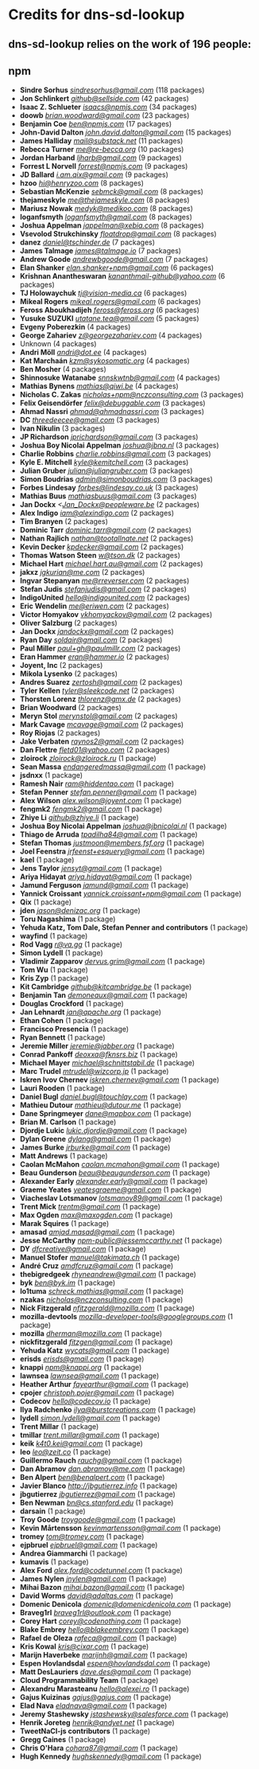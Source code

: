 # Credits for dns-sd-lookup
## dns-sd-lookup relies on the work of 196 people:


## npm

- **Sindre Sorhus** *sindresorhus@gmail.com* (118 packages)
- **Jon Schlinkert** *github@sellside.com* (42 packages)
- **Isaac Z. Schlueter** *isaacs@npmjs.com* (34 packages)
- **doowb** *brian.woodward@gmail.com* (23 packages)
- **Benjamin Coe** *ben@npmjs.com* (17 packages)
- **John-David Dalton** *john.david.dalton@gmail.com* (15 packages)
- **James Halliday** *mail@substack.net* (11 packages)
- **Rebecca Turner** *me@re-becca.org* (10 packages)
- **Jordan Harband** *ljharb@gmail.com* (9 packages)
- **Forrest L Norvell** *forrest@npmjs.com* (9 packages)
- **JD Ballard** *i.am.qix@gmail.com* (9 packages)
- **hzoo** *hi@henryzoo.com* (8 packages)
- **Sebastian McKenzie** *sebmck@gmail.com* (8 packages)
- **thejameskyle** *me@thejameskyle.com* (8 packages)
- **Mariusz Nowak** *medyk@medikoo.com* (8 packages)
- **loganfsmyth** *loganfsmyth@gmail.com* (8 packages)
- **Joshua Appelman** *jappelman@xebia.com* (8 packages)
- **Vsevolod Strukchinsky** *floatdrop@gmail.com* (8 packages)
- **danez** *daniel@tschinder.de* (7 packages)
- **James Talmage** *james@talmage.io* (7 packages)
- **Andrew Goode** *andrewbgoode@gmail.com* (7 packages)
- **Elan Shanker** *elan.shanker+npm@gmail.com* (6 packages)
- **Krishnan Anantheswaran** *kananthmail-github@yahoo.com* (6 packages)
- **TJ Holowaychuk** *tj@vision-media.ca* (6 packages)
- **Mikeal Rogers** *mikeal.rogers@gmail.com* (6 packages)
- **Feross Aboukhadijeh** *feross@feross.org* (6 packages)
- **Yusuke SUZUKI** *utatane.tea@gmail.com* (5 packages)
- **Evgeny Poberezkin** (4 packages)
- **George Zahariev** *z@georgezahariev.com* (4 packages)
- Unknown (4 packages)
- **Andri Möll** *andri@dot.ee* (4 packages)
- **Kat Marchaán** *kzm@sykosomatic.org* (4 packages)
- **Ben Mosher** (4 packages)
- **Shinnosuke Watanabe** *snnskwtnb@gmail.com* (4 packages)
- **Mathias Bynens** *mathias@qiwi.be* (4 packages)
- **Nicholas C. Zakas** *nicholas+npm@nczconsulting.com* (3 packages)
- **Felix Geisendörfer** *felix@debuggable.com* (3 packages)
- **Ahmad Nassri** *ahmad@ahmadnassri.com* (3 packages)
- **DC** *threedeecee@gmail.com* (3 packages)
- **Ivan Nikulin** (3 packages)
- **JP Richardson** *jprichardson@gmail.com* (3 packages)
- **Joshua Boy Nicolai Appelman** *joshua@jbna.nl* (3 packages)
- **Charlie Robbins** *charlie.robbins@gmail.com* (3 packages)
- **Kyle E. Mitchell** *kyle@kemitchell.com* (3 packages)
- **Julian Gruber** *julian@juliangruber.com* (3 packages)
- **Simon Boudrias** *admin@simonboudrias.com* (3 packages)
- **Forbes Lindesay** *forbes@lindesay.co.uk* (3 packages)
- **Mathias Buus** *mathiasbuus@gmail.com* (3 packages)
- **Jan Dockx** *<Jan_Dockx@peopleware.be* (2 packages)
- **Alex Indigo** *iam@alexindigo.com* (2 packages)
- **Tim Branyen** (2 packages)
- **Dominic Tarr** *dominic.tarr@gmail.com* (2 packages)
- **Nathan Rajlich** *nathan@tootallnate.net* (2 packages)
- **Kevin Decker** *kpdecker@gmail.com* (2 packages)
- **Thomas Watson Steen** *w@tson.dk* (2 packages)
- **Michael Hart** *michael.hart.au@gmail.com* (2 packages)
- **jakxz** *jgkurian@me.com* (2 packages)
- **Ingvar Stepanyan** *me@rreverser.com* (2 packages)
- **Stefan Judis** *stefanjudis@gmail.com* (2 packages)
- **IndigoUnited** *hello@indigounited.com* (2 packages)
- **Eric Wendelin** *me@eriwen.com* (2 packages)
- **Victor Homyakov** *vkhomyackov@gmail.com* (2 packages)
- **Oliver Salzburg** (2 packages)
- **Jan Dockx** *jandockx@gmail.com* (2 packages)
- **Ryan Day** *soldair@gmail.com* (2 packages)
- **Paul Miller** *paul+gh@paulmillr.com* (2 packages)
- **Eran Hammer** *eran@hammer.io* (2 packages)
- **Joyent, Inc** (2 packages)
- **Mikola Lysenko** (2 packages)
- **Andres Suarez** *zertosh@gmail.com* (2 packages)
- **Tyler Kellen** *tyler@sleekcode.net* (2 packages)
- **Thorsten Lorenz** *thlorenz@gmx.de* (2 packages)
- **Brian Woodward** (2 packages)
- **Meryn Stol** *merynstol@gmail.com* (2 packages)
- **Mark Cavage** *mcavage@gmail.com* (2 packages)
- **Roy Riojas** (2 packages)
- **Jake Verbaten** *raynos2@gmail.com* (2 packages)
- **Dan Flettre** *fletd01@yahoo.com* (2 packages)
- **zloirock** *zloirock@zloirock.ru* (1 package)
- **Sean Massa** *endangeredmassa@gmail.com* (1 package)
- **jsdnxx** (1 package)
- **Ramesh Nair** *ram@hiddentao.com* (1 package)
- **Stefan Penner** *stefan.penner@gmail.com* (1 package)
- **Alex Wilson** *alex.wilson@joyent.com* (1 package)
- **fengmk2** *fengmk2@gmail.com* (1 package)
- **Zhiye Li** *github@zhiye.li* (1 package)
- **Joshua Boy Nicolai Appelman** *joshua@jbnicolai.nl* (1 package)
- **Thiago de Arruda** *tpadilha84@gmail.com* (1 package)
- **Stefan Thomas** *justmoon@members.fsf.org* (1 package)
- **Joel Feenstra** *jrfeenst+esquery@gmail.com* (1 package)
- **kael** (1 package)
- **Jens Taylor** *jensyt@gmail.com* (1 package)
- **Ariya Hidayat** *ariya.hidayat@gmail.com* (1 package)
- **Jamund Ferguson** *jamund@gmail.com* (1 package)
- **Yannick Croissant** *yannick.croissant+npm@gmail.com* (1 package)
- **Qix** (1 package)
- **jden** *jason@denizac.org* (1 package)
- **Toru Nagashima** (1 package)
- **Yehuda Katz, Tom Dale, Stefan Penner and contributors** (1 package)
- **wayfind** (1 package)
- **Rod Vagg** *r@va.gg* (1 package)
- **Simon Lydell** (1 package)
- **Vladimir Zapparov** *dervus.grim@gmail.com* (1 package)
- **Tom Wu** (1 package)
- **Kris Zyp** (1 package)
- **Kit Cambridge** *github@kitcambridge.be* (1 package)
- **Benjamin Tan** *demoneaux@gmail.com* (1 package)
- **Douglas Crockford** (1 package)
- **Jan Lehnardt** *jan@apache.org* (1 package)
- **Ethan Cohen** (1 package)
- **Francisco Presencia** (1 package)
- **Ryan Bennett** (1 package)
- **Jeremie Miller** *jeremie@jabber.org* (1 package)
- **Conrad Pankoff** *deoxxa@fknsrs.biz* (1 package)
- **Michael Mayer** *michael@schnittstabil.de* (1 package)
- **Marc Trudel** *mtrudel@wizcorp.jp* (1 package)
- **Iskren Ivov Chernev** *iskren.chernev@gmail.com* (1 package)
- **Lauri Rooden** (1 package)
- **Daniel Bugl** *daniel.bugl@touchlay.com* (1 package)
- **Mathieu Dutour** *mathieu@dutour.me* (1 package)
- **Dane Springmeyer** *dane@mapbox.com* (1 package)
- **Brian M. Carlson** (1 package)
- **Djordje Lukic** *lukic.djordje@gmail.com* (1 package)
- **Dylan Greene** *dylang@gmail.com* (1 package)
- **James Burke** *jrburke@gmail.com* (1 package)
- **Matt Andrews** (1 package)
- **Caolan McMahon** *caolan.mcmahon@gmail.com* (1 package)
- **Beau Gunderson** *beau@beaugunderson.com* (1 package)
- **Alexander Early** *alexander.early@gmail.com* (1 package)
- **Graeme Yeates** *yeatesgraeme@gmail.com* (1 package)
- **Viacheslav Lotsmanov** *lotsmanov89@gmail.com* (1 package)
- **Trent Mick** *trentm@gmail.com* (1 package)
- **Max Ogden** *max@maxogden.com* (1 package)
- **Marak Squires** (1 package)
- **amasad** *amjad.masad@gmail.com* (1 package)
- **Jesse McCarthy** *npm-public@jessemccarthy.net* (1 package)
- **DY** *dfcreative@gmail.com* (1 package)
- **Manuel Stofer** *manuel@takimata.ch* (1 package)
- **André Cruz** *amdfcruz@gmail.com* (1 package)
- **thebigredgeek** *rhyneandrew@gmail.com* (1 package)
- **byk** *ben@byk.im* (1 package)
- **lo1tuma** *schreck.mathias@gmail.com* (1 package)
- **nzakas** *nicholas@nczconsulting.com* (1 package)
- **Nick Fitzgerald** *nfitzgerald@mozilla.com* (1 package)
- **mozilla-devtools** *mozilla-developer-tools@googlegroups.com* (1 package)
- **mozilla** *dherman@mozilla.com* (1 package)
- **nickfitzgerald** *fitzgen@gmail.com* (1 package)
- **Yehuda Katz** *wycats@gmail.com* (1 package)
- **erisds** *erisds@gmail.com* (1 package)
- **knappi** *npm@knappi.org* (1 package)
- **lawnsea** *lawnsea@gmail.com* (1 package)
- **Heather Arthur** *fayearthur@gmail.com* (1 package)
- **cpojer** *christoph.pojer@gmail.com* (1 package)
- **Codecov** *hello@codecov.io* (1 package)
- **Ilya Radchenko** *ilya@burstcreations.com* (1 package)
- **lydell** *simon.lydell@gmail.com* (1 package)
- **Trent Millar** (1 package)
- **tmillar** *trent.millar@gmail.com* (1 package)
- **keik** *k4t0.kei@gmail.com* (1 package)
- **leo** *leo@zeit.co* (1 package)
- **Guillermo Rauch** *rauchg@gmail.com* (1 package)
- **Dan Abramov** *dan.abramov@me.com* (1 package)
- **Ben Alpert** *ben@benalpert.com* (1 package)
- **Javier Blanco** *http://jbgutierrez.info* (1 package)
- **jbgutierrez** *jbgutierrez@gmail.com* (1 package)
- **Ben Newman** *bn@cs.stanford.edu* (1 package)
- **darsain** (1 package)
- **Troy Goode** *troygoode@gmail.com* (1 package)
- **Kevin Mårtensson** *kevinmartensson@gmail.com* (1 package)
- **tromey** *tom@tromey.com* (1 package)
- **ejpbruel** *ejpbruel@gmail.com* (1 package)
- **Andrea Giammarchi** (1 package)
- **kumavis** (1 package)
- **Alex Ford** *alex.ford@codetunnel.com* (1 package)
- **James Nylen** *jnylen@gmail.com* (1 package)
- **Mihai Bazon** *mihai.bazon@gmail.com* (1 package)
- **David Worms** *david@adaltas.com* (1 package)
- **Domenic Denicola** *domenic@domenicdenicola.com* (1 package)
- **Braveg1rl** *braveg1rl@outlook.com* (1 package)
- **Corey Hart** *corey@codenothing.com* (1 package)
- **Blake Embrey** *hello@blakeembrey.com* (1 package)
- **Rafael de Oleza** *rafeca@gmail.com* (1 package)
- **Kris Kowal** *kris@cixar.com* (1 package)
- **Marijn Haverbeke** *marijnh@gmail.com* (1 package)
- **Espen Hovlandsdal** *espen@hovlandsdal.com* (1 package)
- **Matt DesLauriers** *dave.des@gmail.com* (1 package)
- **Cloud Programmability Team** (1 package)
- **Alexandru Marasteanu** *hello@alexei.ro* (1 package)
- **Gajus Kuizinas** *gajus@gajus.com* (1 package)
- **Elad Nava** *eladnava@gmail.com* (1 package)
- **Jeremy Stashewsky** *jstashewsky@salesforce.com* (1 package)
- **Henrik Joreteg** *henrik@andyet.net* (1 package)
- **TweetNaCl-js contributors** (1 package)
- **Gregg Caines** (1 package)
- **Chris O'Hara** *cohara87@gmail.com* (1 package)
- **Hugh Kennedy** *hughskennedy@gmail.com* (1 package)

